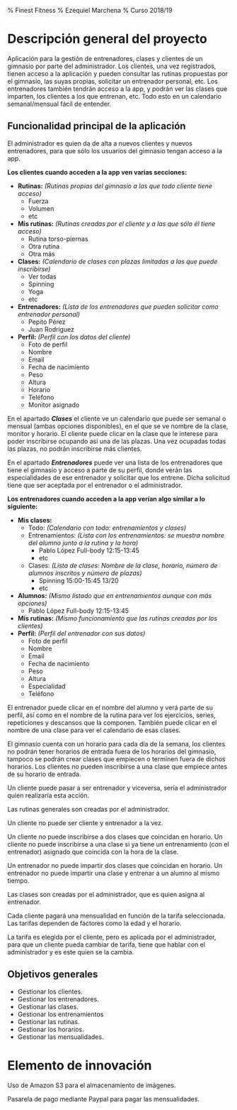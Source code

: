 % Finest Fitness 
% Ezequiel Marchena
% Curso 2018/19

# Descripción general del proyecto

Aplicación para la gestión de entrenadores, clases y clientes de un gimnasio por parte del administrador. Los clientes, una vez registrados, tienen acceso a la aplicación y pueden consultar las rutinas propuestas por el gimnasio, las suyas propias, solicitar un entrenador personal, etc. Los entrenadores también tendrán acceso a la app, y podrán ver las clases que imparten, los clientes a los que entrenan, etc. Todo esto en un calendario semanal/mensual fácil de entender.

## Funcionalidad principal de la aplicación

El administrador es quien da de alta a nuevos clientes y nuevos entrenadores, para que sólo los usuarios del gimnasio tengan acceso a la app.

**Los clientes cuando acceden a la app ven varias secciones:**

* **Rutinas:** _(Rutinas propias del gimnasio a las que todo cliente tiene acceso)_
    * Fuerza
    * Volumen
    * etc
* **Mis rutinas:** _(Rutinas creadas por el cliente y a las que sólo él tiene acceso)_
    * Rutina torso-piernas
    * Otra rutina
    * Otra más
* **Clases:** _(Calendario de clases con plazas limitadas a las que puede inscribirse)_
    * Ver todas
    * Spinning
    * Yoga
    * etc
* **Entrenadores:** _(Lista de los entrenadores que pueden solicitar como entrenador personal)_
    * Pepito Pérez
    * Juan Rodriguez
* **Perfil:** _(Perfil con los datos del cliente)_
    * Foto de perfil
    * Nombre
    * Email
    * Fecha de nacimiento
	* Peso
	* Altura
	* Horario
	* Teléfono
	* Monitor asignado

En el apartado ***Clases*** el cliente ve un calendario que puede ser semanal o mensual (ambas opciones disponibles), en el que se ve nombre de la clase, monitor y horario. El cliente puede clicar en la clase que le interese para poder inscribirse ocupando así una de las plazas. Una vez ocupadas todas las plazas, no podrán inscribirse más clientes.

En el apartado ***Entrenadores*** puede ver una lista de los entrenadores que tiene el gimnasio y acceso a parte de su perfil, donde verán las especialidades de ese entrenador y solicitar que los entrene. Dicha solicitud tiene que ser aceptada por el entrenador o el administrador.

**Los entrenadores cuando acceden a la app verían algo similar a lo siguiente:**

* **Mis clases:**
    * Todo: _(Calendario con todo: entrenamientos y clases)_
    * Entrenamientos: _(Lista con los entrenamientos: se muestra nombre del alumno junto a la rutina y la hora)_
        * Pablo López Full-body 12:15-13:45
        * etc
    * Clases: _(Lista de clases: Nombre de la clase, horario, número de alumnos inscritos y número de plazas)_
        * Spinning 15:00-15:45 13/20
	    * etc
* **Alumnos:** _(Mismo listado que en entrenamientos aunque con más opciones)_ 
	* Pablo López Full-body 12:15-13:45
* **Mis rutinas:** _(Mismo funcionamiento que las rutinas creadas por los clientes)_
* **Perfil:** _(Perfil del entrenador con sus datos)_
	* Foto de perfil
    * Nombre
    * Email
    * Fecha de nacimiento
	* Peso
	* Altura
	* Especialidad
	* Teléfono

El entrenador puede clicar en el nombre del alumno y verá parte de su perfil, así como en el nombre de la rutina para ver los ejercicios, series, repeticiones y descansos que la componen.
También puede clicar en el nombre de una clase para ver el calendario de esas clases.

El gimnasio cuenta con un horario para cada día de la semana, los clientes no podrán tener horarios de entrada fuera de los horarios del gimnasio, tampoco se podrán crear clases que empiecen o terminen fuera de dichos horarios. Los clientes no pueden inscribirse a una clase que empiece antes de su horario de entrada.

Un cliente puede pasar a ser entrenador y viceversa, sería el administrador quien realizaría esta acción.

Las rutinas generales son creadas por el administrador.

Un cliente no puede ser cliente y entrenador a la vez.

Un cliente no puede inscribirse a dos clases que coincidan en horario. Un cliente no puede inscribirse a una clase si ya tiene un entrenamiento (con el entrenador) asignado que coincida con la hora de la clase.

Un entrenador no puede impartir dos clases que coincidan en horario. Un entrenador no puede impartir una clase y entrenar a un alumno al mismo tiempo.

Las clases son creadas por el administrador, que es quien asigna al entrenador.

Cada cliente pagará una mensualidad en función de la tarifa seleccionada. Las tarifas dependen de factores como la edad y el horario.

La tarifa es elegida por el cliente, pero es aplicada por el administrador, para que un cliente pueda cambiar de tarifa, tiene que hablar con el administrador y es este quien se la cambia.

## Objetivos generales

* Gestionar los clientes.
* Gestionar los entrenadores.
* Gestionar las clases.
* Gestionar los entrenamientos
* Gestionar las rutinas.
* Gestionar los horarios.
* Gestionar las mensualidades.

# Elemento de innovación

Uso de Amazon S3 para el almacenamiento de imágenes.

Pasarela de pago mediante Paypal para pagar las mensualidades.

